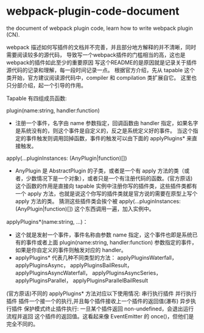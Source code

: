 # webpack-plugin-code-document
the document of webpack plugin code, learn how to write webpack plugin (CN).

webpack 描述如何写插件的文档并不完善，并且部分地方解释的并不清晰，同时需要阅读较多的源代码，
导致写一个webpack插件的门槛相当的高，这也是webpack的插件如此至少的重要原因
写这个README的是原因就是记录关于插件源代码的记录和理解，每一段时间记录一点。
根据官方介绍，先从 tapable 这个类开始，官方建议阅读源代码中，compiler 和 compilation 类扩展自它。
这里也只分部介绍，起一个引导的作用。

Tapable 有四组成员函数:

plugin(name:string, handler:function) 
- 注册一个事件，名字由 name 参数指定，回调函数由 handler 指定，如果名字是系统没有的，则这个事件是自定义的，反之是系统定义好的事件。
 当这个指定的事件触发则调用回掉函数，事件的触发可以由下面的 applyPlugins* 来直接触发。
 
apply(…pluginInstances: (AnyPlugin|function)[])
- AnyPlugin 是 AbstractPlugin 的子类，或者是一个有 apply 方法的类（或者，少数情况下是一个对象），或者只是一个有注册代码的函数。(官方原话)
这个函数的作用是直接向 tapable 实例中注册你写的插件类，这些插件类都有一个 apply 方法，也就是说这个你写的插件类就是官方说的需要在原型上写个 apply 方法的类。
猜测这些插件类会挨个被 apply(…pluginInstances: (AnyPlugin|function)[]) 这个东西调用一遍，加入实例中。

applyPlugins*(name:string, …)：
- 这个就是发射一个事件，事件名称由参数 name 指定，这个事件也即是系统已有的事件或者上面 plugin(name:string, handler:function) 参数指定的事件，
如果是你自定义的事件则触发对应的 handler。
- applyPlugins* 代表几种不同类型的方法：
applyPluginsWaterfall， 
applyPluginsAsync，
applyPluginsBailResult，
applyPluginsAsyncWaterfall，
applyPluginsAsyncSeries，
applyPluginsParallel，
applyPluginsParallelBailResult

(官方原话)不同的 applyPlugins* 方法对应以下使用情况:
串行执行插件
并行执行插件
插件一个接一个的执行,并且每个插件接收上一个插件的返回值(瀑布)
异步执行插件
保护模式终止插件执行: 一旦某个插件返回 non-undefined，会退出运行流程并返回 这个插件的返回值。这看起来像 EventEmitter 的 once()，但他们是完全不同的。

